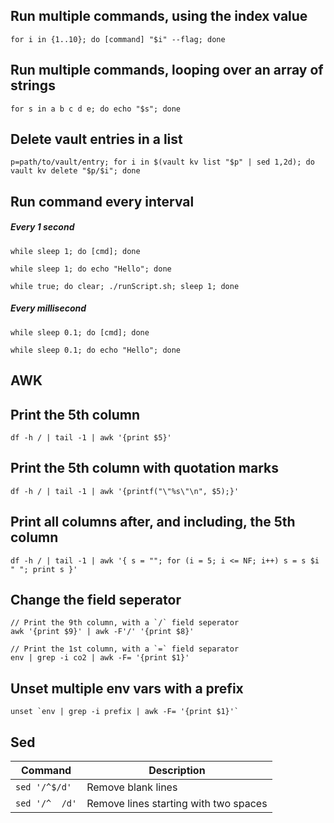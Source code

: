 ## Run multiple commands, using the index value

```
for i in {1..10}; do [command] "$i" --flag; done
```

## Run multiple commands, looping over an array of strings

```
for s in a b c d e; do echo "$s"; done
```

## Delete vault entries in a list

```
p=path/to/vault/entry; for i in $(vault kv list "$p" | sed 1,2d); do vault kv delete "$p/$i"; done
```

## Run command every interval

##### Every 1 second

`while sleep 1; do [cmd]; done` 

`while sleep 1; do echo "Hello"; done`

`while true; do clear; ./runScript.sh; sleep 1; done`

##### Every millisecond

`while sleep 0.1; do [cmd]; done` 

`while sleep 0.1; do echo "Hello"; done`

## AWK

## Print the 5th column
`df -h / | tail -1 | awk '{print $5}'`

## Print the 5th column with quotation marks

`df -h / | tail -1 | awk '{printf("\"%s\"\n", $5);}'`

## Print all columns after, and including, the 5th column

`df -h / | tail -1 | awk '{ s = ""; for (i = 5; i <= NF; i++) s = s $i " "; print s }'`

## Change the field seperator

```
// Print the 9th column, with a `/` field seperator
awk '{print $9}' | awk -F'/' '{print $8}'

// Print the 1st column, with a `=` field separator
env | grep -i co2 | awk -F= '{print $1}'
```

## Unset multiple env vars with a prefix

```
unset `env | grep -i prefix | awk -F= '{print $1}'`
```

## Sed

|Command|Description|
| -- | -- |
|`sed '/^$/d'`|Remove blank lines|
|`sed '/^  /d'`|Remove lines starting with two spaces|
